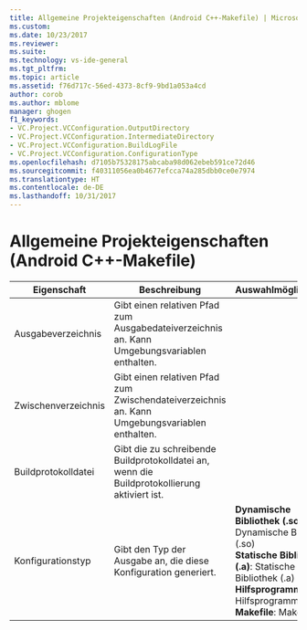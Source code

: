 ```yaml
---
title: Allgemeine Projekteigenschaften (Android C++-Makefile) | Microsoft-Dokumentation
ms.custom: 
ms.date: 10/23/2017
ms.reviewer: 
ms.suite: 
ms.technology: vs-ide-general
ms.tgt_pltfrm: 
ms.topic: article
ms.assetid: f76d717c-56ed-4373-8cf9-9bd1a053a4cd
author: corob
ms.author: mblome
manager: ghogen
f1_keywords:
- VC.Project.VCConfiguration.OutputDirectory
- VC.Project.VCConfiguration.IntermediateDirectory
- VC.Project.VCConfiguration.BuildLogFile
- VC.Project.VCConfiguration.ConfigurationType
ms.openlocfilehash: d7105b75328175abcaba98d062ebeb591ce72d46
ms.sourcegitcommit: f40311056ea0b4677efcca74a285dbb0ce0e7974
ms.translationtype: HT
ms.contentlocale: de-DE
ms.lasthandoff: 10/31/2017
---
```

# <a name="general-project-properties-android-c-makefile"></a>Allgemeine Projekteigenschaften (Android C++-Makefile)

Eigenschaft | Beschreibung | Auswahlmöglichkeiten
--- | ---| ---
Ausgabeverzeichnis | Gibt einen relativen Pfad zum Ausgabedateiverzeichnis an. Kann Umgebungsvariablen enthalten.
Zwischenverzeichnis | Gibt einen relativen Pfad zum Zwischendateiverzeichnis an. Kann Umgebungsvariablen enthalten.
Buildprotokolldatei | Gibt die zu schreibende Buildprotokolldatei an, wenn die Buildprotokollierung aktiviert ist.
Konfigurationstyp | Gibt den Typ der Ausgabe an, die diese Konfiguration generiert. | **Dynamische Bibliothek (.so)**: Dynamische Bibliothek (.so)<br>**Statische Bibliothek (.a)**: Statische Bibliothek (.a)<br>**Hilfsprogramm**: Hilfsprogramm<br>**Makefile**: Makefile<br>
